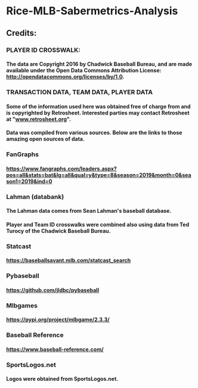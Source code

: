 # Rice-MLB-Sabermetrics-Analysis

## Credits:
### PLAYER ID CROSSWALK:
#### The data are Copyright 2016 by Chadwick Baseball Bureau, and are made available under the Open Data Commons Attribution License: http://opendatacommons.org/licenses/by/1.0.

### TRANSACTION DATA, TEAM DATA, PLAYER DATA
#### Some of the information used here was obtained free of charge from and is copyrighted by Retrosheet. Interested parties may contact Retrosheet at "www.retrosheet.org".

#### Data was compiled from various sources. Below are the links to those amazing open sources of data.

### FanGraphs
#### https://www.fangraphs.com/leaders.aspx?pos=all&stats=bat&lg=all&qual=y&type=8&season=2019&month=0&season1=2019&ind=0

### Lahman (databank)
#### The Lahman data comes from Sean Lahman's baseball database.
#### Player and Team ID crosswalks were combined also using data from Ted Turocy of the Chadwick Baseball Bureau.

### Statcast
#### https://baseballsavant.mlb.com/statcast_search
### Pybaseball
#### https://github.com/jldbc/pybaseball
### Mlbgames
#### https://pypi.org/project/mlbgame/2.3.3/
### Baseball Reference
#### https://www.baseball-reference.com/

### SportsLogos.net
#### Logos were obtained from SportsLogos.net.



